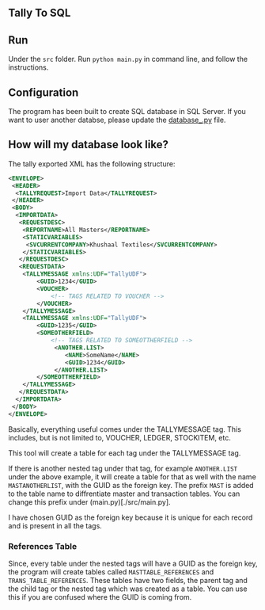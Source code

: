 ## Tally To SQL

## Run
Under the `src` folder. Run `python main.py` in command line, and follow the instructions.

## Configuration
The program has been built to create SQL database in SQL Server. If you want to user another databse, please update the [database_.py](./src/database_.py) file.

## How will my database look like?
The tally exported XML has the following structure:
```xml
<ENVELOPE>
 <HEADER>
  <TALLYREQUEST>Import Data</TALLYREQUEST>
 </HEADER>
 <BODY>
  <IMPORTDATA>
   <REQUESTDESC>
    <REPORTNAME>All Masters</REPORTNAME>
    <STATICVARIABLES>
     <SVCURRENTCOMPANY>Khushaal Textiles</SVCURRENTCOMPANY>
    </STATICVARIABLES>
   </REQUESTDESC>
   <REQUESTDATA>
    <TALLYMESSAGE xmlns:UDF="TallyUDF">
        <GUID>1234</GUID>
        <VOUCHER>
            <!-- TAGS RELATED TO VOUCHER -->
        </VOUCHER>
    </TALLYMESSAGE>
    <TALLYMESSAGE xmlns:UDF="TallyUDF">
        <GUID>1235</GUID>
        <SOMEOTHERFIELD>
            <!-- TAGS RELATED TO SOMEOTTHERFIELD -->
             <ANOTHER.LIST>
                <NAME>SomeName</NAME>
                <GUID>1234</GUID>
             </ANOTHER.LIST>
        </SOMEOTTHERFIELD>
    </TALLYMESSAGE>
   </REQUESTDATA>
  </IMPORTDATA>
 </BODY>
</ENVELOPE>
```
Basically, everything useful comes under the TALLYMESSAGE tag. This includes, but is not limited to, VOUCHER, LEDGER, STOCKITEM, etc. 

This tool will create a table for each tag under the TALLYMESSAGE tag. 

If there is another nested tag under that tag, for example `ANOTHER.LIST` under the above example, it will create a table for that as well with the name `MASTANOTHERLIST`, with the GUID as the foreign key. The prefix `MAST` is added to the table name to diffrentiate master and transaction tables. You can change this prefix under (main.py)[./src/main.py]. 

I have chosen GUID as the foreign key because it is unique for each record and is present in all the tags.

### References Table
Since, every table under the nested tags will have a GUID as the foreign key, the program will create tables called `MASTTABLE_REFERENCES` and `TRANS_TABLE_REFERENCES`. These tables have two fields, the parent tag and the child tag or the nested tag which was created as a table. You can use this if you are confused where the GUID is coming from.